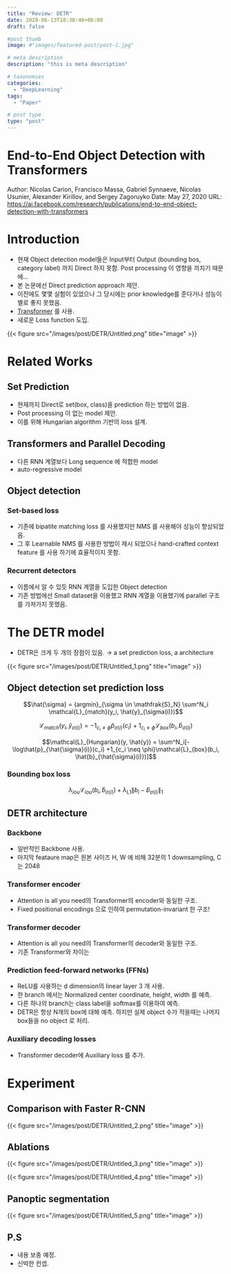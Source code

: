 ```yaml
---
title: "Review: DETR"
date: 2020-06-13T18:30:46+06:00
draft: false

#post thumb
image: #"images/featured-post/post-1.jpg"

# meta description
description: "this is meta description"

# taxonomies
categories:
  - "DeepLearning"
tags:
  - "Paper"

# post type
type: "post"
---
```


# End-to-End Object Detection with Transformers

Author: Nicolas Carion, Francisco Massa, Gabriel Synnaeve, Nicolas Usunier, Alexander Kirillov, and Sergey Zagoruyko
Date: May 27, 2020
URL: https://ai.facebook.com/research/publications/end-to-end-object-detection-with-transformers

# Introduction

- 현재 Object detection model들은 Input부터 Output (bounding bos, category label) 까지 Direct 하지 못함.  Post processing 이 영향을 끼치기 때문에...
- 본 논문에선 Direct prediction approach 제안.
- 이전에도 몇몇 실험이 있었으나 그 당시에는 prior knowledge를 준다거나 성능이 별로 좋지 못했음.
- [Transformer](https://arxiv.org/abs/1706.03762) 를 사용.
- 새로운 Loss function 도입.

{{< figure src="/images/post/DETR/Untitled.png" title="image" >}}

# Related Works

## Set Prediction

- 현재까지 Direct로 set(box, class)을 prediction 하는 방법이 없음.
- Post processing 이 없는 model 제안.
- 이를 위해 Hungarian algorithm 기반의 loss 설계.

## Transformers and Parallel Decoding

- 다른 RNN 계열보다 Long sequence 에 적합한 model
- auto-regressive model

## Object detection

### Set-based loss

- 기존에 bipatite matching loss 를 사용했지만  NMS 를 사용해야 성능이 향상되었음.
- 그 후 Learnable NMS 를 사용한 방법이 제시 되었으나 hand-crafted context feature 를 사용 하기에 효율적이지 못함.

### Recurrent detectors

- 이름에서 알 수 있듯 RNN 계열을 도입한 Object detection
- 기존 방법에선 Small dataset을 이용했고 RNN 계열을 이용했기에 parallel 구조를 가져가지 못했음.

# The DETR model

- DETR은 크게 두 개의 장점이 있음. → a set prediction loss, a architecture

{{< figure src="/images/post/DETR/Untitled_1.png" title="image" >}}

## Object detection set prediction loss

$$\hat{\sigma} = {argmin}_{\sigma \in \mathfrak{S}_N} \sum^N_i \mathcal{L}_{match}(y_i, \hat{y}_{\sigma(i)})$$

$$\mathcal{L}_{match}(y_i, \hat{y}_{\sigma(i)}) = -1_{c_i \neq \phi}\hat{p}_{\sigma(i)}(c_i) +1_{c_i \neq \phi}\mathcal{L}_{box}(b_i, \hat{b}_{\sigma(i)})$$

$$\mathcal{L}_{Hungarian}(y, \hat{y}) = \sum^N_i[-\log\hat{p}_{\hat{\sigma}(i)}(c_i) +1_{c_i \neq \phi}\mathcal{L}_{box}(b_i, \hat{b}_{\hat{\sigma}(i)})]$$

### Bounding box loss

$$\lambda_{iou}\mathcal{L}_{iou}(b_i, \hat{b}_{\sigma(i)}) + \lambda_{\mathrm{L}1}\|b_i - \hat{b}_{\sigma(i)}\|_1$$

## DETR architecture

### Backbone

- 일반적인 Backbone 사용.
- 마지막 feataure map은 원본 사이즈 H, W 에 비해 32분의 1 downsampling, C는 2048

### Transformer encoder

- Attention is all you need의 Transformer의 encoder와 동일한 구조.
- Fixed positional encodings 으로 인하여 permutation-invariant 한 구조!

### Transformer decoder

- Attention is all you need의 Transformer의 decoder와 동일한 구조.
- 기존 Transformer와 차이는

### Prediction feed-forward networks (FFNs)

- ReLU를 사용하는 d dimension의 linear layer 3 개 사용.
- 한 branch 에서는 Normalized center coordinate, height, width 를 예측.
- 다른 하나의 branch는 class label을 softmax를 이용하여 예측.
- DETR은 항상 N개의 box에 대해 예측. 하지만 실제 object 수가 적을때는 나머지 box들을 no object 로 처리.

### Auxiliary decoding losses

- Transformer decoder에  Auxiliary loss 를 추가.

# Experiment

## Comparison with Faster R-CNN

{{< figure src="/images/post/DETR/Untitled_2.png" title="image" >}}

## Ablations

{{< figure src="/images/post/DETR/Untitled_3.png" title="image" >}}

{{< figure src="/images/post/DETR/Untitled_4.png" title="image" >}}

## Panoptic segmentation

{{< figure src="/images/post/DETR/Untitled_5.png" title="image" >}}



## P.S
- 내용 보충 예정.
- 신박한 컨셉.